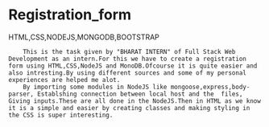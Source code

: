 # Registration_form
  HTML,CSS,NODEJS,MONGODB,BOOTSTRAP
       
        This is the task given by "BHARAT INTERN" of Full Stack Web Development as an intern.For this we have to create a registration form using HTML,CSS,NodeJS and MonoDB.Ofcourse it is quite easier and also intresting.By using different sources and some of my personal experiences are helped me alot.
        By importing some modules in NodeJS like mongoose,express,body-parser, Establshing connection between local host and the  files, Giving inputs.These are all done in the NodeJS.Then in HTML as we know it is a simple and easier by creating classes and making styling in the CSS is super interesting.
